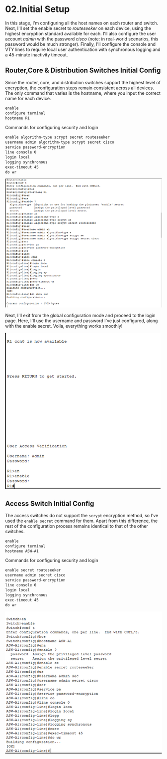 # 02.Initial Setup #

In this stage, I'm configuring all the host names on each router and switch. Next, I'll set the enable secret to *routeseeker* on each device, using the highest encryption standard available for each. I'll also configure the user account *admin* with the password *cisco* (note: in real-world scenarios, this password would be much stronger). Finally, I'll configure the console and VTY lines to require local user authentication with synchronous logging and a 45-minute inactivity timeout.

## Router,Core & Distribution Switches Initial Config ## 
Since the router, core, and distribution switches support the highest level of encryption, the configuration steps remain consistent across all devices. The only command that varies is the hostname, where you input the correct name for each device.

```
enable
configure terminal
hostname R1
```
Commands for configuring security and login 
```
enable algorithm-type scrypt secret routeseeker
username admin algorithm-type scrypt secret cisco
service password-encryption
line console 0
login local
logging synchronous
exec-timeout 45
do wr
```
![Router Initial Screenshot](https://github.com/RouteSeeker/CCNA_PacketTracer_Lab/blob/main/assets/screenshots/01.Initial%20Setup/01.Router%20initial%20config.PNG)

Next, I'll exit from the global configuration mode and proceed to the login page. Here, I'll use the username and password I've just configured, along with the enable secret. Voila, everything works smoothly!

![Testing the new passwords](https://github.com/RouteSeeker/CCNA_PacketTracer_Lab/blob/main/assets/screenshots/01.Initial%20Setup/01.Rouer_login.PNG)

## Access Switch Initial Config ##
The access switches do not support the `scrypt` encryption method, so I've used the `enable secret` command for them. Apart from this difference, the rest of the configuration process remains identical to that of the other switches.

```
enable
configure terminal
hostname ASW-A1
```
Commands for configuring security and login 
```
enable secret routeseeker
username admin secret cisco
service password-encryption
line console 0
login local
logging synchronous
exec-timeout 45
do wr
```

![Switch Setup](https://github.com/RouteSeeker/CCNA_PacketTracer_Lab/blob/main/assets/screenshots/01.Initial%20Setup/02.Switch_login.PNG)


